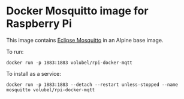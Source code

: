 # Docker Mosquitto image for Raspberry Pi

This image contains [Eclipse Mosquitto](http://mosquitto.org) in an Alpine base image.

To run:
```
docker run -p 1883:1883 volubel/rpi-docker-mqtt
```

To install as a service:
```
docker run -p 1883:1883 --detach --restart unless-stopped --name mosquitto volubel/rpi-docker-mqtt
```
